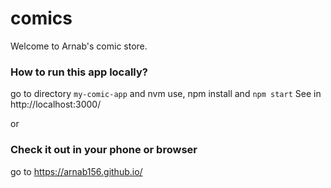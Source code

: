 # comics
Welcome to Arnab's comic store. 

### How to run this app locally?
go to directory `my-comic-app` and nvm use, npm install and `npm start`
See in http://localhost:3000/

or
### Check it out in your phone or browser
go to https://arnab156.github.io/
